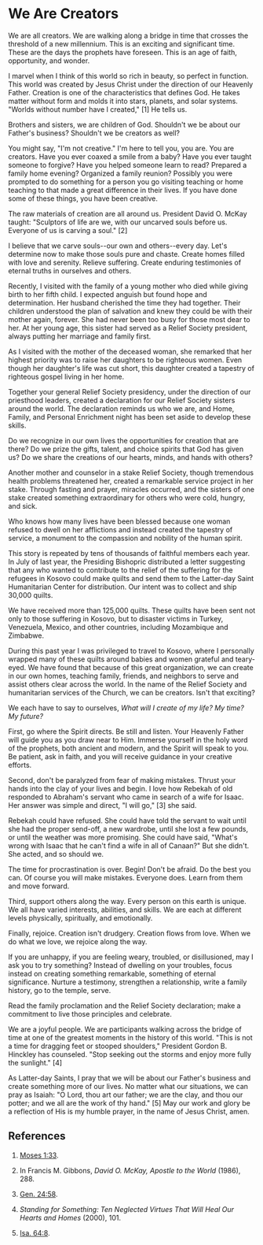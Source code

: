 # We Are Creators

We are all creators. We are walking along a bridge in time that crosses the
threshold of a new millennium. This is an exciting and significant time. These
are the days the prophets have foreseen. This is an age of faith, opportunity,
and wonder.

I marvel when I think of this world so rich in beauty, so perfect in function.
This world was created by Jesus Christ under the direction of our Heavenly
Father. Creation is one of the characteristics that defines God. He takes
matter without form and molds it into stars, planets, and solar systems.
"Worlds without number have I created," [1]  He tells us.

Brothers and sisters, we are children of God. Shouldn't we be about our
Father's business? Shouldn't we be creators as well?

You might say, "I'm not creative." I'm here to tell you, you are. You are
creators. Have you ever coaxed a smile from a baby? Have you ever taught
someone to forgive? Have you helped someone learn to read? Prepared a family
home evening? Organized a family reunion? Possibly you were prompted to do
something for a person you go visiting teaching or home teaching to that made
a great difference in their lives. If you have done some of these things, you
have been creative.

The raw materials of creation are all around us. President David O. McKay
taught: "Sculptors of life are we, with our uncarved souls before us. Everyone
of us is carving a soul." [2]

I believe that we carve souls--our own and others--every day. Let's determine
now to make those souls pure and chaste. Create homes filled with love and
serenity. Relieve suffering. Create enduring testimonies of eternal truths in
ourselves and others.

Recently, I visited with the family of a young mother who died while giving
birth to her fifth child. I expected anguish but found hope and determination.
Her husband cherished the time they had together. Their children understood
the plan of salvation and knew they could be with their mother again, forever.
She had never been too busy for those most dear to her. At her young age, this
sister had served as a Relief Society president, always putting her marriage
and family first.

As I visited with the mother of the deceased woman, she remarked that her
highest priority was to raise her daughters to be righteous women. Even though
her daughter's life was cut short, this daughter created a tapestry of
righteous gospel living in her home.

Together your general Relief Society presidency, under the direction of our
priesthood leaders, created a declaration for our Relief Society sisters
around the world. The declaration reminds us who we are, and Home, Family, and
Personal Enrichment night has been set aside to develop these skills.

Do we recognize in our own lives the opportunities for creation that are
there? Do we prize the gifts, talent, and choice spirits that God has given
us? Do we share the creations of our hearts, minds, and hands with others?

Another mother and counselor in a stake Relief Society, though tremendous
health problems threatened her, created a remarkable service project in her
stake. Through fasting and prayer, miracles occurred, and the sisters of one
stake created something extraordinary for others who were cold, hungry, and
sick.

Who knows how many lives have been blessed because one woman refused to dwell
on her afflictions and instead created the tapestry of service, a monument to
the compassion and nobility of the human spirit.

This story is repeated by tens of thousands of faithful members each year. In
July of last year, the Presiding Bishopric distributed a letter suggesting
that any who wanted to contribute to the relief of the suffering for the
refugees in Kosovo could make quilts and send them to the Latter-day Saint
Humanitarian Center for distribution. Our intent was to collect and ship
30,000 quilts.

We have received more than 125,000 quilts. These quilts have been sent not
only to those suffering in Kosovo, but to disaster victims in Turkey,
Venezuela, Mexico, and other countries, including Mozambique and Zimbabwe.

During this past year I was privileged to travel to Kosovo, where I personally
wrapped many of these quilts around babies and women grateful and teary-eyed.
We have found that because of this great organization, we can create in our
own homes, teaching family, friends, and neighbors to serve and assist others
clear across the world. In the name of the Relief Society and humanitarian
services of the Church, we can be creators. Isn't that exciting?

We each have to say to ourselves, _What will I create of my life? My time? My
future?_

First, go where the Spirit directs. Be still and listen. Your Heavenly Father
will guide you as you draw near to Him. Immerse yourself in the holy word of
the prophets, both ancient and modern, and the Spirit will speak to you. Be
patient, ask in faith, and you will receive guidance in your creative efforts.

Second, don't be paralyzed from fear of making mistakes. Thrust your hands
into the clay of your lives and begin. I love how Rebekah of old responded to
Abraham's servant who came in search of a wife for Isaac. Her answer was
simple and direct, "I will go," [3]  she said.

Rebekah could have refused. She could have told the servant to wait until she
had the proper send-off, a new wardrobe, until she lost a few pounds, or until
the weather was more promising. She could have said, "What's wrong with Isaac
that he can't find a wife in all of Canaan?" But she didn't. She acted, and so
should we.

The time for procrastination is over. Begin! Don't be afraid. Do the best you
can. Of course you will make mistakes. Everyone does. Learn from them and move
forward.

Third, support others along the way. Every person on this earth is unique. We
all have varied interests, abilities, and skills. We are each at different
levels physically, spiritually, and emotionally.

Finally, rejoice. Creation isn't drudgery. Creation flows from love. When we
do what we love, we rejoice along the way.

If you are unhappy, if you are feeling weary, troubled, or disillusioned, may
I ask you to try something? Instead of dwelling on your troubles, focus
instead on creating something remarkable, something of eternal significance.
Nurture a testimony, strengthen a relationship, write a family history, go to
the temple, serve.

Read the family proclamation and the Relief Society declaration; make a
commitment to live those principles and celebrate.

We are a joyful people. We are participants walking across the bridge of time
at one of the greatest moments in the history of this world. "This is not a
time for dragging feet or stooped shoulders," President Gordon B. Hinckley has
counseled. "Stop seeking out the storms and enjoy more fully the sunlight."
[4]

As Latter-day Saints, I pray that we will be about our Father's business and
create something more of our lives. No matter what our situations, we can pray
as Isaiah: "O Lord, thou art our father; we are the clay, and thou our potter;
and we all are the work of thy hand." [5]  May our work and glory be a
reflection of His is my humble prayer, in the name of Jesus Christ, amen.

## References

  1.   [Moses 1:33](https://www.lds.org/scriptures/pgp/moses/1.33?lang=eng#32).

  2.  In Francis M. Gibbons, _David O. McKay, Apostle to the World_ (1986), 288.

  3.   [Gen. 24:58](https://www.lds.org/scriptures/ot/gen/24.58?lang=eng#57).

  4.   _Standing for Something: Ten Neglected Virtues That Will Heal Our Hearts and Homes_ (2000), 101.

  5.   [Isa. 64:8](https://www.lds.org/scriptures/ot/isa/64.8?lang=eng#7).

